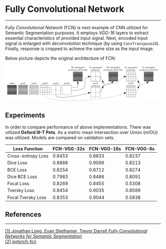 # Fully Convolutional Network
___

_Fully Convolutional Network_ (FCN) is next example of CNN utilized for Semantic Segmentation purposes.
It employs _VGG-16_ layers to extract essential characteristics of provided input signal. 
Next, encoded input signal is enlarged with _deconvolution_ technique (by using `ConvTranspose2d`).
Finally, response is cropped to achieve the same size as the input image.

Below picture depicts the original architecture of FCN:

![Architcture](pictures/architecture.png)


## Experiments

In order to compare performance of above implementations. There was utilized __Oxford III-T Pets__.
As a metric mean Intersection over Union (mIOU) was utilized. Models are compared on validation sets:

| __Loss Function__  | __FCN-VGG-32s__ | __FCN-VGG-16s__ | __FCN-VGG-8s__ |
|--------------------|-----------------|-----------------|----------------| 
| Cross-entropy Loss | 0.8453          | 0.8833          | 0.8237         | 
| Dice Loss          | 0.8888          | 0.9096          | 0.8213         |
| BCE Loss           | 0.8254          | 0.8712          | 0.8274         |
| Dice BCE Loss      | 0.7983          | 0.8486          | 0.8091         |
| Focal Loss         | 0.8269          | 0.8455          | 0.5308         |
| Tversky Loss       | 0.8454          | 0.9035          | 0.8589         |
| Focal Tversky Loss | 0.8353          | 0.9044          | 0.5838         |


## References
___
[[1] Jonathan Long, Evan Shelhamer, Trevor Darrell _Fully Convolutional Networks for Semantic Segmentation_](https://arxiv.org/pdf/1411.4038)  
[[2] pytorch-fcn](https://github.com/wkentaro/pytorch-fcn/tree/main)
